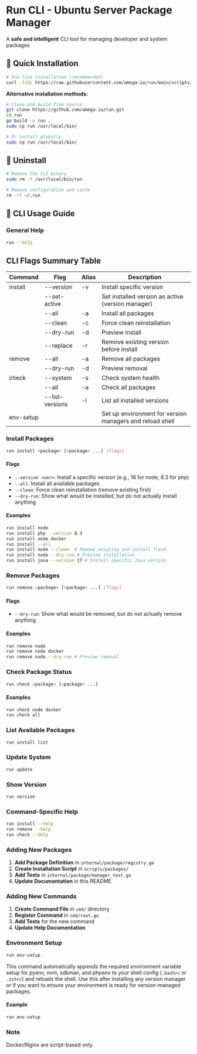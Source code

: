 # Run CLI - Ubuntu Server Package Manager

A **safe and intelligent** CLI tool for managing developer and system packages

## 🚀 Quick Installation

```bash
# One-line installation (recommended)
curl -fsSL https://raw.githubusercontent.com/amoga-io/run/main/scripts/install.sh | bash
```

**Alternative installation methods:**

```bash
# Clone and build from source
git clone https://github.com/amoga-io/run.git
cd run
go build -o run .
sudo cp run /usr/local/bin/

# Or install globally
sudo cp run /usr/local/bin/
```

## 🧹 Uninstall

```bash
# Remove the CLI binary
sudo rm -f /usr/local/bin/run

# Remove configuration and cache
rm -rf ~/.run
```

## 📖 CLI Usage Guide

### **General Help**

```bash
run --help
```

## CLI Flags Summary Table

| Command | Flag           | Alias | Description                                      |
|---------|----------------|-------|--------------------------------------------------|
| install | --version      | -v    | Install specific version                         |
|         | --set-active   |       | Set installed version as active (version manager)|
|         | --all          | -a    | Install all packages                             |
|         | --clean        | -c    | Force clean reinstallation                       |
|         | --dry-run      | -d    | Preview install                                  |
|         | --replace      | -r    | Remove existing version before install           |
| remove  | --all          | -a    | Remove all packages                              |
|         | --dry-run      | -d    | Preview removal                                  |
| check   | --system       | -s    | Check system health                              |
|         | --all          | -a    | Check all packages                               |
|         | --list-versions| -l    | List all installed versions                      |
| env-setup |                |       | Set up environment for version managers and reload shell |

### **Install Packages**

```bash
run install <package> [<package> ...] [flags]
```

#### Flags

- `--version <ver>`: Install a specific version (e.g., 18 for node, 8.3 for php)
- `--all`: Install all available packages
- `--clean`: Force clean reinstallation (remove existing first)
- `--dry-run`: Show what would be installed, but do not actually install anything

#### Examples

```bash
run install node
run install php --version 8.3
run install node docker
run install --all
run install node --clean  # Remove existing and install fresh
run install node --dry-run # Preview installation
run install java --version 17 # Install specific Java version
```

### **Remove Packages**

```bash
run remove <package> [<package> ...] [flags]
```

#### Flags

- `--dry-run`: Show what would be removed, but do not actually remove anything

#### Examples

```bash
run remove node
run remove node docker
run remove node --dry-run # Preview removal
```

### **Check Package Status**

```bash
run check <package> [<package> ...]
```

#### Examples

```bash
run check node docker
run check all
```

### **List Available Packages**

```bash
run install list
```

### **Update System**

```bash
run update
```

### **Show Version**

```bash
run version
```

### **Command-Specific Help**

```bash
run install --help
run remove --help
run check --help
```

### **Adding New Packages**

1. **Add Package Definition** in `internal/package/registry.go`
2. **Create Installation Script** in `scripts/packages/`
3. **Add Tests** in `internal/package/manager_test.go`
4. **Update Documentation** in this README

### **Adding New Commands**

1. **Create Command File** in `cmd/` directory
2. **Register Command** in `cmd/root.go`
3. **Add Tests** for the new command
4. **Update Help Documentation**

### **Environment Setup**

```bash
run env-setup
```

This command automatically appends the required environment variable setup for pyenv, nvm, sdkman, and phpenv to your shell config (`.bashrc` or `.zshrc`) and reloads the shell. Use this after installing any version manager or if you want to ensure your environment is ready for version-managed packages.

#### Example

```bash
run env-setup
```

### **Note**

Docker/Nginx are script-based only.
